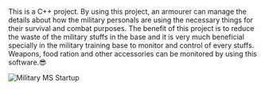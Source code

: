This is a C++ project. By using this project, an armourer can manage the details about how the military personals are using the necessary things for their survival and combat purposes. The benefit of this project is to reduce the waste of the military stuffs in the base and it is very much beneficial specially in the military training base to monitor and control of every stuffs. Weapons, food ration and other accessories can be monitored by using this software.😎

![Military MS Startup](https://github.com/Alinur1/Military-Management-System/assets/87419413/6fabd85b-f1b2-43ac-9d72-d18317c75bfb)
